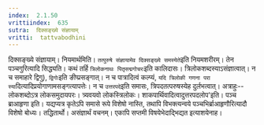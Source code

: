 ```yaml
---
index:  2.1.50
vrittiindex:  635
sutra:  दिक्सङ्ख्ये संज्ञायाम्
vritti:  tattvabodhini 
---
```


दिक्सङ्ख्ये संज्ञायाम्। नियमार्थमिति। `तत्पुरुषे संज्ञायामेव दिक्सङ्ख्ये समस्येते`इति नियमशरीरम्। तेन पञ्चगुरित्यादि सिद्ध्यति। कथं तर्हि `त्रिलोकनाथः पितृसद्मगोचरः`इति कालिदासः। त्रिलोकशब्दस्याऽसंज्ञात्वात्। न च समाहारे द्विगु), `द्विगोः`इति ङीप्प्रसङ्गात्। न च पात्रादित्वं कल्प्यं, `यदि त्रिलोकी गणना परा स्या`दित्यादिप्रयोगाणामसङ्गत्यापत्तेः। न च `उत्तरपदे`इति समासः, त्रिपदतत्परुषस्येह दुर्लभत्वात्। अत्राहुः--लोकशब्दोऽत्र लोकसमुदायपरः। त्र्यवयवो लोकस्त्रिलोकः। शाकपार्थिवादित्वादुत्तरपदलोप'इति। पञ्च ब्राआहृणा इति। यद्यप्यत्र कृतेऽपि समासे रूपे विशेषो नास्ति, तथापि विभक्त्यन्वये पञ्चभिर्ब्राआहृणौरित्यादौ विशेषो बोध्यः। तद्धितार्थो। असंज्ञार्थं वचनम्। एकापि सप्तमी विषयेभेदाद्भिद्यत इत्याशयेनाह।

